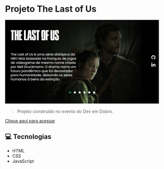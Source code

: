 # Projeto The Last of Us

![preview](./.github/preview.png)
> Projeto construído no evento do Dev em Dobro.

[Clique aqui para acessar](https://tarscilla.github.io/projeto-the-last-of-us)

## 💻 Tecnologias 

- HTML
- CSS 
- JavaScript

